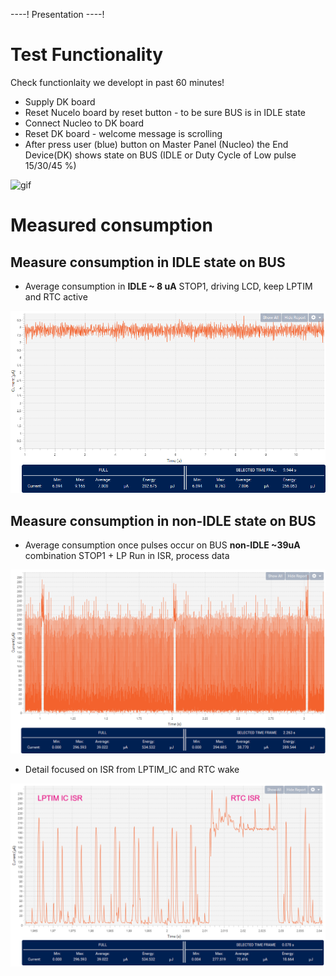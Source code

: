 ----!
Presentation
----!
# Test Functionality
Check functionlaity we developt in past 60 minutes!

- Supply DK board
- Reset Nucelo board by reset button - to be sure BUS is in IDLE state
- Connect Nucleo to DK board
- Reset DK board - welcome message is scrolling
- After press user (blue) button on Master Panel (Nucleo) the End Device(DK) shows state on BUS (IDLE or Duty Cycle of Low pulse 15/30/45 %)

![gif](./img/zoomconsumption.gif)

# Measured consumption
## Measure consumption in IDLE state on BUS
- Average consumption in **IDLE ~ 8 uA** STOP1, driving LCD, keep LPTIM and RTC active

![image](./img/stop1.png)

## Measure consumption in non-IDLE state on BUS

- Average consumption once pulses occur on BUS **non-IDLE ~39uA** combination STOP1 + LP Run in ISR, process data

![image](./img/fullconsumption.png)

- Detail focused on ISR from LPTIM_IC and RTC wake 

![image](./img/zoomconsumption.png)
